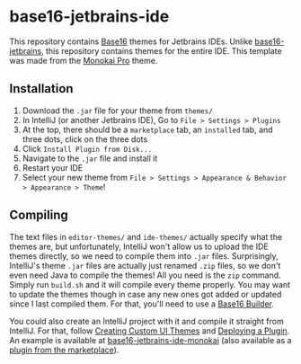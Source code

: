# base16-jetbrains-ide

This repository contains [Base16](https://github.com/chriskempson/base16) themes for Jetbrains IDEs. Unlike [base16-jetbrains](https://github.com/adilosa/base16-jetbrains), this repository contains themes for the entire IDE. This template was made from the [Monokai Pro](https://github.com/subtheme-dev/monokai-pro) theme.

## Installation

1. Download the `.jar` file for your theme from `themes/`
2. In IntelliJ (or another Jetbrains IDE), Go to `File > Settings > Plugins`
3. At the top, there should be a `marketplace` tab, an `installed` tab, and three dots, click on the three dots
4. Click `Install Plugin from Disk...`
5. Navigate to the `.jar` file and install it
6. Restart your IDE
7. Select your new theme from `File > Settings > Appearance & Behavior > Appearance > Theme`!

## Compiling

The text files in `editor-themes/` and `ide-themes/` actually specify what the themes are, but unfortunately, IntelliJ won't allow us to upload the IDE themes directly, so we need to compile them into `.jar` files. Surprisingly, IntelliJ's theme `.jar` files are actually just renamed `.zip` files, so we don't even need Java to compile the themes! All you need is the `zip` command. Simply run `build.sh` and it will compile every theme properly. You may want to update the themes though in case any new ones got added or updated since I last compiled them. For that, you'll need to use a [Base16 Builder](https://github.com/chriskempson/base16#builder-repositories).


You could also create an IntelliJ project with it and compile it straight from IntelliJ. For that, follow [Creating Custom UI Themes](https://jetbrains.org/intellij/sdk/docs/reference_guide/ui_themes/themes.html) and [Deploying a Plugin](https://jetbrains.org/intellij/sdk/docs/basics/getting_started/deploying_plugin.html). An example is available at [base16-jetbrains-ide-monokai](https://github.com/ShiromMakkad/base16-jetbrains-ide-monokai) (also available as a [plugin from the marketplace](https://plugins.jetbrains.com/plugin/14399-base16-monokai)). 
